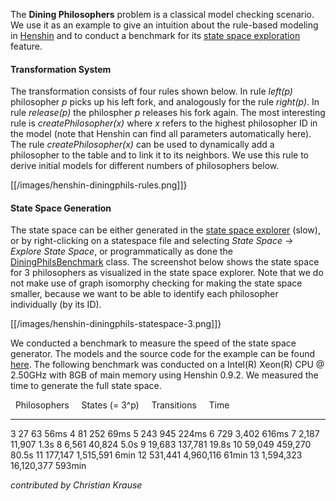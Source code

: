 The **Dining Philosophers** problem is a classical model checking
scenario. We use it as an example to give an intuition about the
rule-based modeling in [Henshin](Home "wikilink") and to conduct a
benchmark for its [state space
exploration](Henshin_Statespace_Explorer "wikilink") feature.

#### Transformation System

The transformation consists of four rules shown below. In rule *left(p)*
philosopher *p* picks up his left fork, and analogously for the rule
*right(p)*. In rule *release(p)* the philospher *p* releases his fork
again. The most interesting rule is *createPhilosopher(x)* where *x*
refers to the highest philosopher ID in the model (note that Henshin can
find all parameters automatically here). The rule *createPhilosopher(x)*
can be used to dynamically add a philosopher to the table and to link it
to its neighbors. We use this rule to derive initial models for
different numbers of philosophers below.

[[/images/henshin-diningphils-rules.png]]}

#### State Space Generation

The state space can be either generated in the [state space
explorer](Henshin_Statespace_Explorer "wikilink") (slow), or by
right-clicking on a statespace file and selecting *State Space -\>
Explore State Space*, or programmatically as done the
[DiningPhilsBenchmark](https://git.eclipse.org/c/henshin/org.eclipse.emft.henshin.git/tree/plugins/org.eclipse.emf.henshin.examples/src/org/eclipse/emf/henshin/examples/diningphils/DiningPhilsBenchmark.java)
class. The screenshot below shows the state space for 3 philosophers as
visualized in the state space explorer. Note that we do not make use of
graph isomorphy checking for making the state space smaller, because we
want to be able to identify each philosopher individually (by its ID).

[[/images/henshin-diningphils-statespace-3.png]]}

We conducted a benchmark to measure the speed of the state space
generator. The models and the source code for the example can be found
[here](https://git.eclipse.org/c/henshin/org.eclipse.emft.henshin.git/tree/plugins/org.eclipse.emf.henshin.examples/src/org/eclipse/emf/henshin/examples/diningphils).
The following benchmark was conducted on a Intel(R) Xeon(R) CPU @
2.50GHz with 8GB of main memory using Henshin 0.9.2. We measured the
time to generate the full state space.

    Philosophers       States (= 3\^p)       Transitions       Time  
  ------------------ --------------------- ----------------- ----------
  3                  27                    63                56ms
  4                  81                    252               69ms
  5                  243                   945               224ms
  6                  729                   3,402             616ms
  7                  2,187                 11,907            1.3s
  8                  6,561                 40,824            5.0s
  9                  19,683                137,781           19.8s
  10                 59,049                459,270           80.5s
  11                 177,147               1,515,591         6min
  12                 531,441               4,960,116         61min
  13                 1,594,323             16,120,377        593min

*contributed by Christian Krause*



